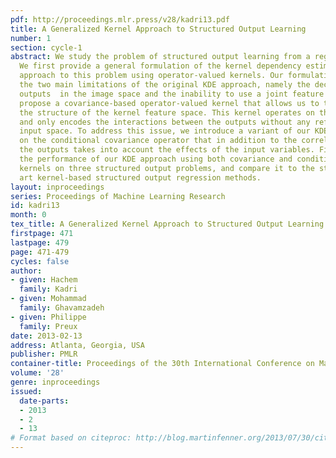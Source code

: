 ```yaml
---
pdf: http://proceedings.mlr.press/v28/kadri13.pdf
title: A Generalized Kernel Approach to Structured Output Learning
number: 1
section: cycle-1
abstract: We study the problem of structured output learning from a regression perspective.
  We first provide a general formulation of the kernel dependency estimation (KDE)
  approach to this problem using operator-valued kernels. Our formulation overcomes
  the two main limitations of the original KDE approach, namely the decoupling between
  outputs  in the image space and the inability to use a joint feature space. We then
  propose a covariance-based operator-valued kernel that allows us to take into account
  the structure of the kernel feature space. This kernel operates on the output space
  and only encodes the interactions between the outputs without any reference to the
  input space. To address this issue, we introduce a variant of our KDE method based
  on the conditional covariance operator that in addition to the correlation between
  the outputs takes into account the effects of the input variables. Finally, we evaluate
  the performance of our KDE approach using both covariance and conditional covariance
  kernels on three structured output problems, and compare it to the state-of-the
  art kernel-based structured output regression methods.
layout: inproceedings
series: Proceedings of Machine Learning Research
id: kadri13
month: 0
tex_title: A Generalized Kernel Approach to Structured Output Learning
firstpage: 471
lastpage: 479
page: 471-479
cycles: false
author:
- given: Hachem
  family: Kadri
- given: Mohammad
  family: Ghavamzadeh
- given: Philippe
  family: Preux
date: 2013-02-13
address: Atlanta, Georgia, USA
publisher: PMLR
container-title: Proceedings of the 30th International Conference on Machine Learning
volume: '28'
genre: inproceedings
issued:
  date-parts:
  - 2013
  - 2
  - 13
# Format based on citeproc: http://blog.martinfenner.org/2013/07/30/citeproc-yaml-for-bibliographies/
---
```

